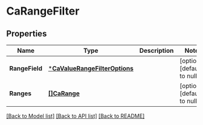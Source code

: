 # CaRangeFilter

## Properties
Name | Type | Description | Notes
------------ | ------------- | ------------- | -------------
**RangeField** | [***CaValueRangeFilterOptions**](caValueRangeFilterOptions.md) |  | [optional] [default to null]
**Ranges** | [**[]CaRange**](caRange.md) |  | [optional] [default to null]

[[Back to Model list]](../README.md#documentation-for-models) [[Back to API list]](../README.md#documentation-for-api-endpoints) [[Back to README]](../README.md)

